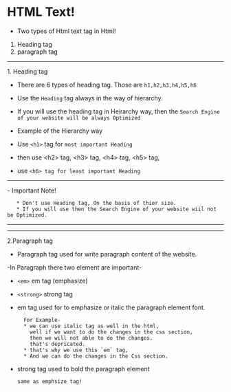 # HTML Text!
- Two types of Html text tag in Html!
1. Heading tag 
2. paragraph tag
<hr>
1. Heading tag

- There are 6 types of heading tag. Those are `h1,h2,h3,h4,h5,h6`

- Use the `Heading` tag always in the way of hierarchy.

- If you will use the heading tag in Heirarchy way, then the ``Search Engine of your website will be always Optimized``
 
- Example of the Hierarchy way 

- Use `<h1>` tag for `most important Heading`

- then use &lt;h2&gt; tag, &lt;h3&gt; tag, &lt;h4&gt; tag, &lt;h5&gt; tag,  

- use  `<h6> tag for least important Heading`


<hr>
- Important Note!

       * Don't use Heading tag, On the basis of thier size.
       * If you will use then the Search Engine of your website wiil not be Optimized.



<hr>
<hr>

2.Paragraph tag

- Paragraph tag used for write paragraph content of the website.

-In Paragraph there two element are important-
  
   * `<em>` em tag (emphasize) 
   
   * `<strong>` strong tag 

* em tag used for to emphasize or italic the paragraph element font.
     
        For Example- 
        * we can use italic tag as well in the html,
          well if we want to do the changes in the css section,
          then we will not able to do the changes.
          that's depricated.
        * that's why we use this `em` tag, 
        * And we can do the changes in the Css section.

* strong tag used to bold the paragraph element

      same as emphsize tag!
    
   
